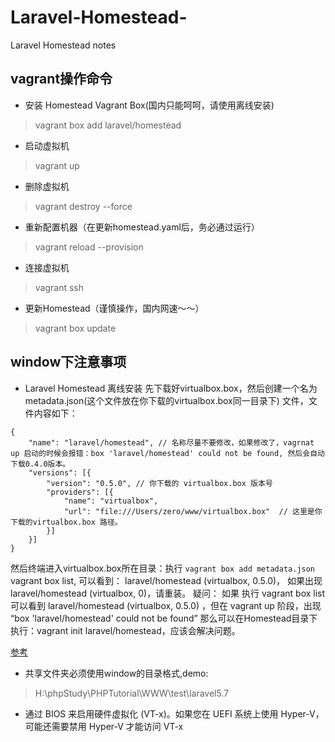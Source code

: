 # Laravel-Homestead-
Laravel Homestead notes

## vagrant操作命令
* 安装 Homestead Vagrant Box(国内只能呵呵，请使用离线安装)
> vagrant box add laravel/homestead

* 启动虚拟机
> vagrant up

* 删除虚拟机
> vagrant destroy --force

* 重新配置机器（在更新homestead.yaml后，务必通过运行）
> vagrant reload --provision

* 连接虚拟机
> vagrant ssh

* 更新Homestead（谨慎操作，国内网速～～）
> vagrant box update

## window下注意事项
* Laravel Homestead 离线安装
先下载好virtualbox.box，然后创建一个名为 metadata.json(这个文件放在你下载的virtualbox.box同一目录下) 文件，文件内容如下：

```
{
    "name": "laravel/homestead", // 名称尽量不要修改，如果修改了，vagrnat up 启动的时候会报错：box 'laravel/homestead' could not be found, 然后会自动下载0.4.0版本。
    "versions": [{
        "version": "0.5.0", // 你下载的 virtualbox.box 版本号
        "providers": [{
            "name": "virtualbox",
            "url": "file:///Users/zero/www/virtualbox.box"  // 这里是你下载的virtualbox.box 路径。
        }]
    }]
}
```

然后终端进入virtualbox.box所在目录：执行 `vagrant box add metadata.json`
vagrant box list, 可以看到： laravel/homestead (virtualbox, 0.5.0)， 如果出现laravel/homestead (virtualbox, 0)，请重装。
疑问： 如果 执行 vagrant box list 可以看到 laravel/homestead (virtualbox, 0.5.0) ，但在 vagrant up  阶段，出现  “box 'laravel/homestead' could not be found”  那么可以在Homestead目录下执行：vagrant init laravel/homestead，应该会解决问题。

<a href="https://www.cnblogs.com/zero-zf/p/6031965.html">参考</a>

* 共享文件夹必须使用window的目录格式,demo:
> H:\phpStudy\PHPTutorial\WWW\test\laravel5.7

* 通过 BIOS 来启用硬件虚拟化 (VT-x)。如果您在 UEFI 系统上使用 Hyper-V，可能还需要禁用 Hyper-V 才能访问 VT-x

